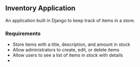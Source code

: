 ## Inventory Application

An application built in Django to keep track of items in a store.

### Requirements

* Store items with a title, description, and amount in stock
* Allow administrators to create, edit, or delete items
* Allow users to see a list of items in stock with details
*
